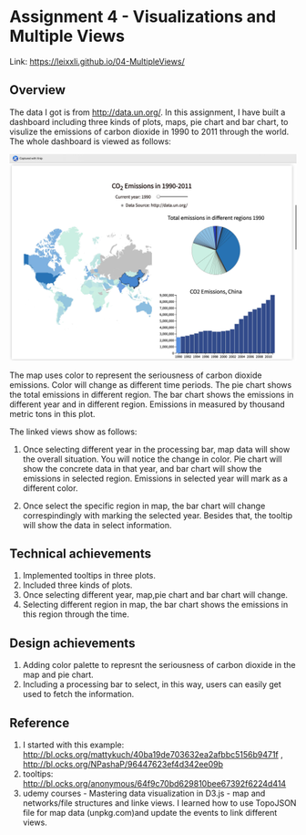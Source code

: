 Assignment 4 - Visualizations and Multiple Views  
===


Link: 
https://leixxli.github.io/04-MultipleViews/

Overview
---

The data I got is from http://data.un.org/. In this assignment, I have built a dashboard including three kinds of plots, maps, pie chart and bar chart, to visulize the emissions of carbon dioxide in 1990 to 2011 through the world. The whole dashboard is viewed as follows:

![whole chart](whole.jpg)



The map uses color to represent the seriousness of carbon dioxide emissions. Color will change as different time periods. The pie chart shows the total emissions in different region. The bar chart shows the emissions in different year and in different region. Emissions in measured by thousand metric tons in this plot. 

The linked views show as follows: 
1. Once selecting different year in the processing bar, map data will show the overall situation. You will notice the change in color. Pie chart will show the concrete data in that year, and bar chart will show the emissions in selected region. Emissions in selected year will mark as a different color. 

2. Once select the specific region in map, the bar chart will change correspindingly with marking the selected year. Besides that, the tooltip will show the data in select information. 



Technical achievements
---
1. Implemented tooltips in three plots.
2. Included three kinds of plots. 
3. Once selecting different year, map,pie chart and bar chart will change. 
4. Selecting different region in map, the bar chart shows the emissions in this region through the time. 


Design achievements
---
1. Adding color palette to represnt the seriousness of carbon dioxide in the map and pie chart.
2. Including a processing bar to select, in this way, users can easily get used to fetch the information.  


Reference 
---
1. I started with this example: http://bl.ocks.org/mattykuch/40ba19de703632ea2afbbc5156b9471f , http://bl.ocks.org/NPashaP/96447623ef4d342ee09b 
2. tooltips: http://bl.ocks.org/anonymous/64f9c70bd629810bee67392f6224d414
3. udemy courses - Mastering data visualization in D3.js - map and networks/file structures and linke views. I learned how to use TopoJSON file for map data (unpkg.com)and update the events to link different views.





